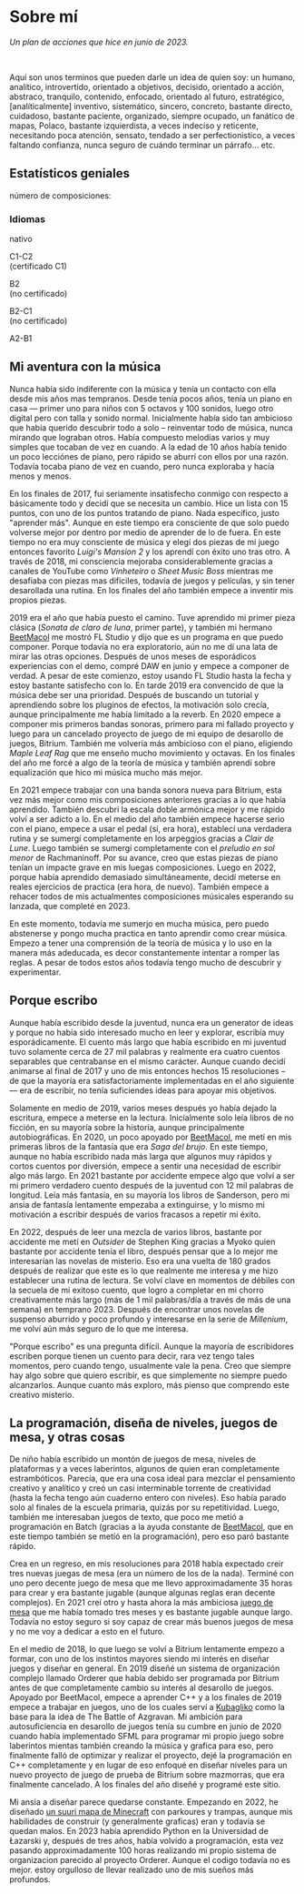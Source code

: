 <BackToOther></BackToOther>

# Sobre mí

<MdImage img="about3.png" alt="Plan of Actions – June 2023"></MdImage>

*Un plan de acciones que hice en junio de 2023.*

<br />

Aquí son unos terminos que pueden darle un idea de quien soy: un humano, analítico, introvertido, orientado a objetivos, decisido, orientado a acción, abstraco, tranquilo, contenido, enfocado, orientado al futuro, estratégico, [analíticalmente] inventivo, sistemático, sincero, concreto, bastante directo, cuidadoso, bastante paciente, organizado, siempre ocupado, un fanático de mapas, Polaco, bastante izquierdista, a veces indeciso y reticente, necesitando poca atención, sensato, tendado a ser perfectionistico, a veces faltando confianza, nunca seguro de cuándo terminar un párrafo... etc.

## Estatísticos geniales

número de composiciones:
<!-- time spent doing things -->

### Idiomas

<!-- <div class="flex flex-row space-x-1 gap-5"> -->

<div class="grid grid-cols-5 gap-2 mt-2 mb-4 ml-5 mr-5">

<div class="flex flex-col mx-auto text-center items-center text-main">

<MdImage img="lang/pl.png" height=50></MdImage>

<div>
nativo
</div>

</div>

<div class="flex flex-col mx-auto text-center items-center text-main">

<MdImage img="lang/en.png" height=50></MdImage>
<div>C1-C2</div>
<div>(certificado C1)</div>

</div>

<div class="flex flex-col mx-auto text-center items-center text-main">

<MdImage img="lang/es.png" height=50></MdImage>
<div>B2</div>
<div>(no certificado)</div>

</div>

<div class="flex flex-col mx-auto text-center items-center text-main">

<MdImage img="lang/ru.png" height=50></MdImage>
<div>B2-C1</div>
<div>(no certificado)</div>

</div>

<div class="flex flex-col mx-auto text-center items-center text-main">

<MdImage img="lang/ua.png" height=50></MdImage>
<div>A2-B1</div>

</div>

</div>

<!-- [can include section on why I like writng about myself, awareness, and so on] [the truth is I don't do it that often, the only place I really write about myself in is my diary I write every few months] -->

## Mi aventura con la música

Nunca había sido indiferente con la música y tenía un contacto con ella desde mis años mas tempranos. Desde tenía pocos años, tenía un piano en casa — primer uno para niños con 5 octavos y 100 sonidos, luego otro digital pero con talla y sonido normal. Inicialmente había sido tan ambicioso que había querido descubrir todo a solo – reinventar todo de música, nunca mirando que lograban otros. Había compuesto melodías varios y muy simples que tocaban de vez en cuando. A la edad de 10 años había tenido un poco lecciónes de piano, pero rápido se aburrí con ellos por una razón. Todavía tocaba piano de vez en cuando, pero nunca exploraba y hacía menos y menos.

En los finales de 2017, fui seriamente insatisfecho conmigo con respecto a básicamente todo y decidí que se necesita un cambio. Hice un lista con 15 puntos, con uno de los puntos tratando de piano. Nada específico, justo "aprender más". Aunque en este tiempo era consciente de que solo puedo volverse mejor por dentro por medio de aprender de lo de fuera. En este tiempo no era muy consciente de música y elegí dos piezas de mi juego entonces favorito *Luigi's Mansion 2* y los aprendí con éxito uno tras otro. A través de 2018, mi consciencia mejoraba considerablemente gracias a canales de YouTube como *Vinheteiro* o *Sheet Music Boss* mientras me desafiaba con piezas mas dificiles, todavía de juegos y películas, y sin tener desarollada una rutina. En los finales del año también empece a inventir mis propios piezas.

2019 era el año que había puesto el camino. Tuve aprendido mi primer pieza clásica (*Sonata de claro de luna*, primer parte), y también mi hermano [BeetMacol](https://beetmacol.com) me mostró FL Studio y dijo que es un programa en que puedo componer. Porque todavía no era exploratorio, aún no me dí una lata de mirar las otras opciones. Después de unos meses de esporádicos experiencias con el demo, compré DAW en junio y empece a componer de verdad. A pesar de este comienzo, estoy usando FL Studio hasta la fecha y estoy bastante satisfecho con lo. En tarde 2019 era convencido de que la música debe ser una prioridad. Después de buscando un tutorial y aprendiendo sobre los pluginos de efectos, la motivación solo crecía, aunque principalmente me había limitado a la reverb. En 2020 empece a componer mis primeros bandas sonoras, primero para mi fallado proyecto y luego para un cancelado proyecto de juego de mi equipo de desarollo de juegos, Bitrium. También me volvería más ambicioso con el piano, eligiendo *Maple Leaf Rag* que me enseño mucho movimiento y octavas. En los finales del año me forcé a algo de la teoría de música y también aprendí sobre equalización que hico mi música mucho más mejor.

En 2021 empece trabajar con una banda sonora nueva para Bitrium, esta vez más mejor como mis composiciones anteriores gracias a lo que había aprendido. También descubri la escala doble armónica mejor y me rápido volví a ser adicto a lo. En el medio del año también empece hacerse serio con el piano, empece a usar el pedal (sí, era hora), establecí una verdadera rutina y se sumergí completamente en los arpeggios gracias a *Clair de Lune*. Luego también se sumergí completamente con el *preludio en sol menor* de Rachmaninoff. Por su avance, creo que estas piezas de piano tenían un impacte grave en mis luegas composiciones. Luego en 2022, porque había aprendido demasiado simultáneamente, decidí meterse en reales ejercicios de practica (era hora, de nuevo). También empece a rehacer todos de mis actualmentes composiciones músicales esperando su lanzada, que completé en 2023.

En este momento, todavía me sumerjo en mucha música, pero puedo abstenerse y pongo mucha practica en tanto aprendir como crear música. Empezo a tener una comprensión de la teoría de música y lo uso en la manera más adeducada, es decor constantemente intentar a romper las reglas. A pesar de todos estos años todavía tengo mucho de descubrir y experimentar.

## Porque escribo

Aunque había escribido desde la juventud, nunca era un generator de ideas y porque no había sido interesado mucho en leer y explorar, escribía muy esporádicamente. El cuento más largo que había escribido en mi juventud tuvo solamente cerca de 27 mil palabras y realmente era cuatro cuentos separables que centrabanse en el mismo carácter. Aunque cuando decidí animarse al final de 2017 y uno de mis entonces hechos 15 resoluciones – de que la mayoría era satisfactoriamente implementadas en el año siguiente — era de escribir, no tenía suficiendes ideas para apoyar mis objetivos.

Solamente en medio de 2019, varios meses después yo había dejado la escritura, empece a meterse en la lectura. Inicialmente solo leía libros de no ficción, en su mayoría sobre la historia, aunque principalmente autobiográficas. En 2020, un poco apoyado por [BeetMacol](https://beetmacol.com), me metí en mis primeras libros de la fantasía que era *Saga del brujo*. En este tiempo, aunque no había escribido nada más larga que algunos muy rápidos y cortos cuentos por diversión, empece a sentir una necesidad de escribir algo más largo. En 2021 bastante por accidente empece algo que volví a ser mi primero verdadero cuento después de la juventud con 12 mil palabras de longitud. Leía más fantasía, en su mayoría los libros de Sanderson, pero mi ansia de fantasía lentamente empezaba a extinguirse, y lo mismo mi motivación a escribir después de varios fracasos a repetir mi éxito.

En 2022, después de leer una mezcla de varios libros, bastante por accidente me metí en *Outsider* de Stephen King gracias a Myoko quien bastante por accidente tenía el libro, después pensar que a lo mejor me interesarían las novelas de misterio. Eso era una vuelta de 180 grados después de realizar que este es lo que realmente me interesa y me hizo establecer una rutina de lectura. Se volví clave en momentos de débiles con la secuela de mi exitoso cuento, que logro a completar en mi chorro creativamente más largo (más de 1 mil palabras/día a través de más de una semana) en temprano 2023. Después de encontrar unos novelas de suspenso aburrido y poco profundo y interesarse en la serie de *Millenium*, me volví aún más seguro de lo que me interesa.

"Porque escribo" es una pregunta difícil. Aunque la mayoría de escribidores escriben porque tienen un cuento para decir, rara vez tengo tales momentos, pero cuando tengo, usualmente vale la pena. Creo que siempre hay algo sobre que quiero escribir, es que simplemente no siempre puedo alcanzarlos. Aunque cuanto más exploro, más pienso que comprendo este creativo misterio.

## La programación, diseña de niveles, juegos de mesa, y otras cosas

De niño había escribido un montón de juegos de mesa, niveles de plataformas y a veces laberintos, algunos de quien eran completamente estrambóticos. Parecía, que era una cosa ideal para mezclar el pensamiento creativo y analítico y creó un casi interminable torrente de creatividad (hasta la fecha tengo aún cuaderno entero con niveles). Eso había parado solo al finales de la escuela primaria, quizás por su repetitividad. Luego, también me interesaban juegos de texto, que poco me metió a programación en Batch (gracias a la ayuda constante de [BeetMacol](https://beetmacol.com), que en este tiempo también se metíó en la programación), pero eso paró bastante rápido.

Crea en un regreso, en mis resoluciones para 2018 había expectado creir tres nuevas juegas de mesa (era un número de los de la nada). Terminé con uno pero decente juego de mesa que me llevo approximadamente 35 horas para crear y era bastante jugable (aunque algunas reglas eran decente complejos). En 2021 creí otro y hasta ahora la más ambiciosa [juego de mesa](../other/łowcy-niebios) que me había tomado tres meses y es bastante jugable aunque largo. Todavía no estoy seguro si soy capaz de crear más buenos juegos de mesa y no me voy a dedicar a esto en el futuro.

En el medio de 2018, lo que luego se volví a Bitrium lentamente empezo a formar, con uno de los instintos mayores siendo mi interés en diseñar juegos y diseñar en general. En 2019 diseñé un sistema de organización complejo llamado Orderer que había debido ser programada por Bitrium antes de que completamente cambio su interés al desarollo de juegos. Apoyado por BeetMacol, empece a aprender C++ y a los finales de 2019 empece a trabajar en juegos, uno de los cuales serví a [Kubagliko](https://glikopl.github.io/) como la base para la idea de The Battle of Azgravan. Mi ambición para autosuficiencia en desarollo de juegos tenía su cumbre en junio de 2020 cuando había implementado SFML para programar mi propio juego sobre laberintos mientas también creando la música y grafica para eso, pero finalmente falló de optimizar y realizar el proyecto, dejé la programación en C++ completamente y en lugar de eso enfoqué en diseñar niveles para un nuevo proyecto de juego de prueba de Bitrium sobre mazmorras, que era finalmente cancelado. A los finales del año diseñé y programé este sitio.

Mi ansia a diseñar parece quedarse constante. Empezando en 2022, he diseñado [un suuri mapa de Minecraft](../other/danaikor) con parkoures y trampas, aunque mis habilidades de construir (y generalmente graficas) eran y todavía  se quedan malos. En 2023 había aprendido Python en la Universidad de Łazarski y, después de tres años, había volvido a programación, esta vez pasando approximadamente 100 horas realizando mi propio sistema de organizacion parecido al proyecto Orderer. Aunque el codigo todavía no es mejor. estoy orgulloso de llevar realizado uno de mis sueños más profundos.

<br />

<MdImage img="NGVHQ.png" height=500></MdImage>

